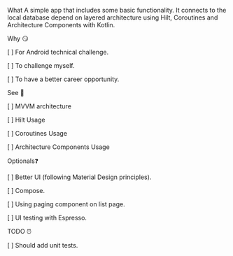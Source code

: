 What A simple app that includes some basic functionality. It connects to the local database depend
on layered architecture using Hilt, Coroutines and Architecture Components with Kotlin.

Why 😏

[ ] For Android technical challenge.

[ ] To challenge myself.

[ ] To have a better career opportunity.

See 👀

[ ] MVVM architecture

[ ] Hilt Usage

[ ] Coroutines Usage

[ ] Architecture Components Usage

Optionals❓

[ ] Better UI (following Material Design principles).

[ ] Compose.

[ ] Using paging component on list page.

[ ] UI testing with Espresso.

TODO ⏰

[ ] Should add unit tests.

